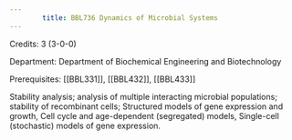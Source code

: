```yaml
---
        title: BBL736 Dynamics of Microbial Systems
---
```

Credits: 3 (3-0-0)

Department: Department of Biochemical Engineering and Biotechnology

Prerequisites: [[BBL331]], [[BBL432]], [[BBL433]]

Stability analysis; analysis of multiple interacting microbial populations; stability of recombinant cells; Structured models of gene expression and growth, Cell cycle and age-dependent (segregated) models, Single-cell (stochastic) models of gene expression.